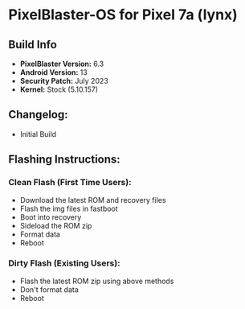 # PixelBlaster-OS for Pixel 7a (lynx)

## Build Info
- **PixelBlaster Version:** 6.3
- **Android Version:** 13
- **Security Patch:** July 2023
- **Kernel:** Stock (5.10.157)

## **Changelog:**
- Initial Build

## **Flashing Instructions:**

### Clean Flash (First Time Users):
- Download the latest ROM and recovery files
- Flash the img files in fastboot
- Boot into recovery
- Sideload the ROM zip
- Format data
- Reboot

### Dirty Flash (Existing Users):
- Flash the latest ROM zip using above methods
- Don't format data
- Reboot